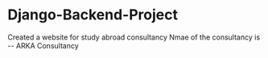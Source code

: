 # Django-Backend-Project
Created a website for study abroad consultancy 
Nmae of the consultancy is -- ARKA Consultancy
